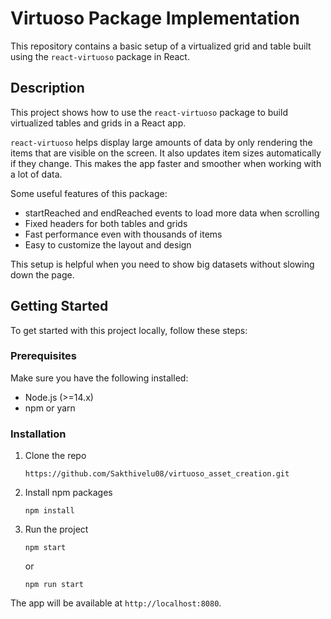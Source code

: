 # Virtuoso Package Implementation
This repository contains a basic setup of a virtualized grid and table built using the `react-virtuoso` package in React.

## Description
This project shows how to use the `react-virtuoso` package to build virtualized tables and grids in a React app.

`react-virtuoso` helps display large amounts of data by only rendering the items that are visible on the screen. It also updates item sizes automatically if they change. This makes the app faster and smoother when working with a lot of data.

Some useful features of this package:
- startReached and endReached events to load more data when scrolling
- Fixed headers for both tables and grids
- Fast performance even with thousands of items
- Easy to customize the layout and design

This setup is helpful when you need to show big datasets without slowing down the page.

## Getting Started
  To get started with this project locally, follow these steps:
  
  ### Prerequisites
  Make sure you have the following installed:
  - Node.js (>=14.x)
  - npm or yarn

  ### Installation
  1. Clone the repo
     
     ```
     https://github.com/Sakthivelu08/virtuoso_asset_creation.git
     ```
  2. Install npm packages
      
     ```
     npm install
     ```
     
  3. Run the project
      
     ```
     npm start
     ```
     or
     
     ```
     npm run start
     ```
  The app will be available at `http://localhost:8080`.
